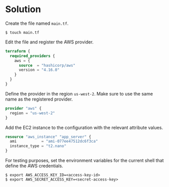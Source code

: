 # Solution

Create the file named `main.tf`.

```
$ touch main.tf
```

Edit the file and register the AWS provider.

```terraform
terraform {
  required_providers {
    aws = {
      source  = "hashicorp/aws"
      version = "4.16.0"
    }
  }
}
```

Define the provider in the region `us-west-2`. Make sure to use the same name as the registered provider.

```terraform
provider "aws" {
  region = "us-west-2"
}
```

Add the EC2 instance to the configuration with the relevant attribute values.

```terraform
resource "aws_instance" "app_server" {
  ami           = "ami-077ee47512dc6f3ca"
  instance_type = "t2.nano"
}
```

For testing purposes, set the environment variables for the current shell that define the AWS credentials.

```
$ export AWS_ACCESS_KEY_ID=<access-key-id>
$ export AWS_SECRET_ACCESS_KEY=<secret-access-key>
```